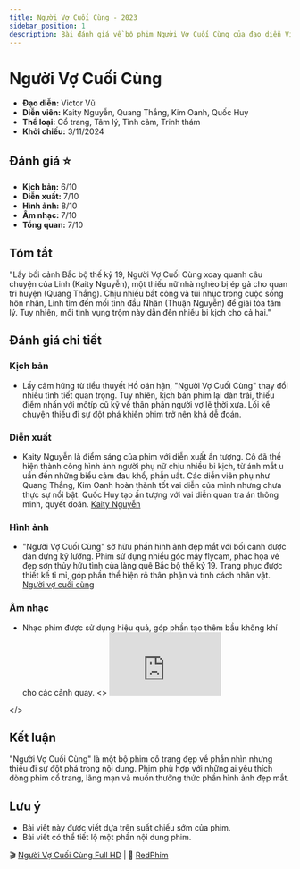 ```yaml
---
title: Người Vợ Cuối Cùng - 2023
sidebar_position: 1
description: Bài đánh giá về bộ phim Người Vợ Cuối Cùng của đạo diễn Victor Vũ.
---
```


# Người Vợ Cuối Cùng

- **Đạo diễn:** Victor Vũ
- **Diễn viên:** Kaity Nguyễn, Quang Thắng, Kim Oanh, Quốc Huy
- **Thể loại:** Cổ trang, Tâm lý, Tình cảm, Trinh thám
- **Khởi chiếu:** 3/11/2024

## Đánh giá :star:

- **Kịch bản:** 6/10
- **Diễn xuất:** 7/10
- **Hình ảnh:** 8/10
- **Âm nhạc:** 7/10
- **Tổng quan:** 7/10

## Tóm tắt

"Lấy bối cảnh Bắc bộ thế kỷ 19, Người Vợ Cuối Cùng xoay quanh câu chuyện của Linh (Kaity Nguyễn), một thiếu nữ nhà nghèo bị ép gả cho quan tri huyện (Quang Thắng). Chịu nhiều bất công và tủi nhục trong cuộc sống hôn nhân, Linh tìm đến mối tình đầu Nhân (Thuận Nguyễn) để giải tỏa tâm lý. Tuy nhiên, mối tình vụng trộm này dẫn đến nhiều bi kịch cho cả hai."

## Đánh giá chi tiết

### Kịch bản

- Lấy cảm hứng từ tiểu thuyết Hồ oán hận, "Người Vợ Cuối Cùng" thay đổi nhiều tình tiết quan trọng. Tuy nhiên, kịch bản phim lại dàn trải, thiếu điểm nhấn với môtíp cũ kỹ về thân phận người vợ lẽ thời xưa. Lối kể chuyện thiếu đi sự đột phá khiến phim trở nên khá dễ đoán.

### Diễn xuất

- Kaity Nguyễn là điểm sáng của phim với diễn xuất ấn tượng. Cô đã thể hiện thành công hình ảnh người phụ nữ chịu nhiều bi kịch, từ ánh mắt u uẩn đến những biểu cảm đau khổ, phẫn uất. Các diễn viên phụ như Quang Thắng, Kim Oanh hoàn thành tốt vai diễn của mình nhưng chưa thực sự nổi bật. Quốc Huy tạo ấn tượng với vai diễn quan tra án thông minh, quyết đoán.
[Kaity Nguyễn](https://giadinh.mediacdn.vn/296230595582509056/2023/11/4/386060447-857385742423780-112407349667206649-n-775-1699057928186-16990579283371646099734.jpg)

### Hình ảnh

- "Người Vợ Cuối Cùng" sở hữu phần hình ảnh đẹp mắt với bối cảnh được dàn dựng kỹ lưỡng. Phim sử dụng nhiều góc máy flycam, phác họa vẻ đẹp sơn thủy hữu tình của làng quê Bắc bộ thế kỷ 19. Trang phục được thiết kế tỉ mỉ, góp phần thể hiện rõ thân phận và tính cách nhân vật.
[Người vợ cuối cùng](https://iguov8nhvyobj.vcdn.cloud/media/catalog/product/cache/1/image/1800x/71252117777b696995f01934522c402d/9/8/980x448_21_.jpg)

### Âm nhạc

- Nhạc phim được sử dụng hiệu quả, góp phần tạo thêm bầu không khí cho các cảnh quay.
<>
  <iframe
    width="200"
    height="113"
    src="https://www.youtube.com/embed/5ys3jP-tV44?si=PfyV_rhTy_e1PQjM"
    frameBorder="0"
    allow="accelerometer; autoplay; clipboard-write; encrypted-media; gyroscope; picture-in-picture; web-share"
    allowFullScreen
    title="GÓC TỐI | MV OST NGƯỜI VỢ CUỐI CÙNG | THÙY CHI"
  ></iframe>
</>

## Kết luận

"Người Vợ Cuối Cùng" là một bộ phim cổ trang đẹp về phần nhìn nhưng thiếu đi sự đột phá trong nội dung. Phim phù hợp với những ai yêu thích dòng phim cổ trang, lãng mạn và muốn thưởng thức phần hình ảnh đẹp mắt.

## Lưu ý

- Bài viết này được viết dựa trên suất chiếu sớm của phim.
- Bài viết có thể tiết lộ một phần nội dung phim.

🎬 [Người Vợ Cuối Cùng Full HD](https://redphim.com/chi-tiet-phim/nguoi-vo-cuoi-cung) | 🔴 [RedPhim](https://redphim.com)